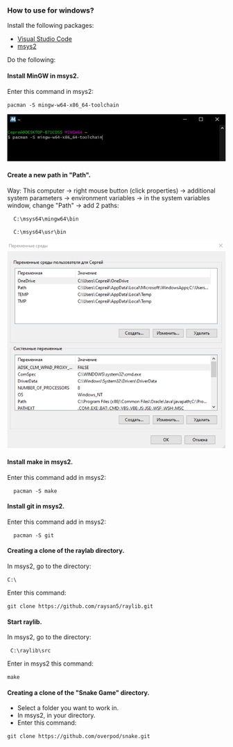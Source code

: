 ### How to use for windows? 
 
Install the following packages: 
 
 * [Visual Studio Code](https://code.visualstudio.com/docs/?dv=win) 
 * [msys2](https://www.msys2.org/)
 
Do the following: 
 
#### Install MinGW in msys2.
Enter this command in msys2:  
```
pacman -S mingw-w64-x86_64-toolchain  
```
![avatar](https://github.com/overpod/snake/blob/main/image/Install_MinGW_in_msys2.PNG?raw=true)

#### Create a new path in "Path".
Way: This computer → right mouse button (click properties) → additional system parameters → environment variables → in the system variables window, change "Path" → add 2 paths: 
```
  C:\msys64\mingw64\bin  
```
```
  C:\msys64\usr\bin
```

![avatar](https://github.com/overpod/snake/blob/main/image/path.PNG?raw=true)

#### Install make in msys2.
Enter this command add in msys2:
```
  pacman -S make 
```
#### Install git in msys2.
Enter this command add in msys2:
```
  pacman -S git 
```

#### Creating a clone of the raylab directory.
In msys2, go to the directory: 
```
С:\
```  
Enter this command:  
```
git clone https://github.com/raysan5/raylib.git 
```
#### Start raylib.
In msys2, go to the directory: 

```
 C:\raylib\src   
```
Enter in msys2 this command:
```
make 
```
#### Creating a clone of the "Snake Game" directory.
* Select a folder you want to work in. 
* In msys2, in your directory.  
* Enter this command:  
```
git clone https://github.com/overpod/snake.git  
```


